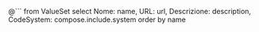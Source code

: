 @```
from
	ValueSet
select
	Nome: name,
	URL: url,
	Descrizione: description,
	CodeSystem: compose.include.system
order by name  
```